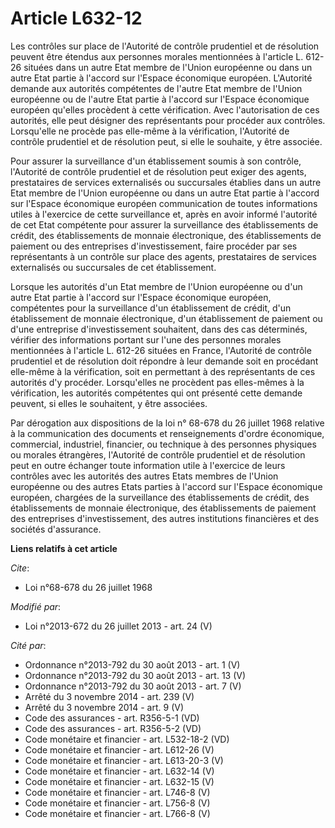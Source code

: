 # Article L632-12

Les contrôles sur place de l'Autorité de contrôle prudentiel et de résolution peuvent être étendus aux personnes morales
mentionnées à l'article L. 612-26 situées dans un autre Etat membre de l'Union européenne ou dans un autre Etat partie à
l'accord sur l'Espace économique européen. L'Autorité demande aux autorités compétentes de l'autre Etat membre de l'Union
européenne ou de l'autre Etat partie à l'accord sur l'Espace économique européen qu'elles procèdent à cette vérification.
Avec l'autorisation de ces autorités, elle peut désigner des représentants pour procéder aux contrôles. Lorsqu'elle ne
procède pas elle-même à la vérification, l'Autorité de contrôle prudentiel et de résolution peut, si elle le souhaite, y être
associée. 

Pour assurer la surveillance d'un établissement soumis à son contrôle, l'Autorité de contrôle prudentiel et de résolution
peut exiger des agents, prestataires de services externalisés ou succursales établies dans un autre Etat membre de l'Union
européenne ou dans un autre Etat partie à l'accord sur l'Espace économique européen communication de toutes informations
utiles à l'exercice de cette surveillance et, après en avoir informé l'autorité de cet Etat compétente pour assurer la
surveillance des établissements de crédit, des établissements de monnaie électronique, des établissements de paiement ou des
entreprises d'investissement, faire procéder par ses représentants à un contrôle sur place des agents, prestataires de
services externalisés ou succursales de cet établissement. 

Lorsque les autorités d'un Etat membre de l'Union européenne ou d'un autre Etat partie à l'accord sur l'Espace économique
européen, compétentes pour la surveillance d'un établissement de crédit, d'un établissement de monnaie électronique, d'un
établissement de paiement ou d'une entreprise d'investissement souhaitent, dans des cas déterminés, vérifier des informations
portant sur l'une des personnes morales mentionnées à l'article L. 612-26 situées en France, l'Autorité de contrôle
prudentiel et de résolution doit répondre à leur demande soit en procédant elle-même à la vérification, soit en permettant à
des représentants de ces autorités d'y procéder. Lorsqu'elles ne procèdent pas elles-mêmes à la vérification, les autorités
compétentes qui ont présenté cette demande peuvent, si elles le souhaitent, y être associées. 

Par dérogation aux dispositions de la loi n° 68-678 du 26 juillet 1968 relative à la communication des documents et
renseignements d'ordre économique, commercial, industriel, financier, ou technique à des personnes physiques ou morales
étrangères, l'Autorité de contrôle prudentiel et de résolution peut en outre échanger toute information utile à l'exercice de
leurs contrôles avec les autorités des autres Etats membres de l'Union européenne ou des autres Etats parties à l'accord sur
l'Espace économique européen, chargées de la surveillance des établissements de crédit, des établissements de monnaie
électronique, des établissements de paiement des entreprises d'investissement, des autres institutions financières et des
sociétés d'assurance.

**Liens relatifs à cet article**

_Cite_:

  - Loi n°68-678 du 26 juillet 1968

_Modifié par_:

  - Loi n°2013-672 du 26 juillet 2013 - art. 24 (V)

_Cité par_:

  - Ordonnance n°2013-792 du 30 août 2013 - art. 1 (V)
  - Ordonnance n°2013-792 du 30 août 2013 - art. 13 (V)
  - Ordonnance n°2013-792 du 30 août 2013 - art. 7 (V)
  - Arrêté du 3 novembre 2014 - art. 239 (V)
  - Arrêté du 3 novembre 2014 - art. 9 (V)
  - Code des assurances - art. R356-5-1 (VD)
  - Code des assurances - art. R356-5-2 (VD)
  - Code monétaire et financier - art. L532-18-2 (VD)
  - Code monétaire et financier - art. L612-26 (V)
  - Code monétaire et financier - art. L613-20-3 (V)
  - Code monétaire et financier - art. L632-14 (V)
  - Code monétaire et financier - art. L632-15 (V)
  - Code monétaire et financier - art. L746-8 (V)
  - Code monétaire et financier - art. L756-8 (V)
  - Code monétaire et financier - art. L766-8 (V)
